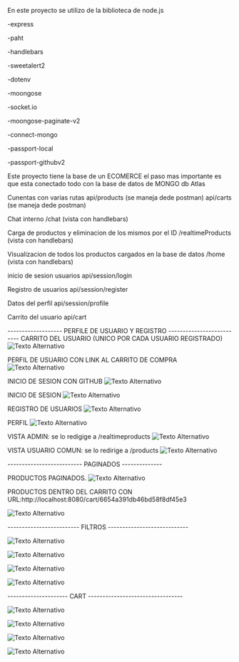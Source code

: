 En este proyecto se utilizo de la biblioteca de node.js

-express

-paht

-handlebars

-sweetalert2

-dotenv

-moongose

-socket.io

-moongose-paginate-v2

-connect-mongo

-passport-local

-passport-githubv2

Este proyecto tiene la base de un ECOMERCE el paso mas importante es que esta conectado todo con la
base de datos de MONGO db Atlas

Cunentas con varias rutas
api/products  (se maneja dede postman)
api/carts (se maneja dede postman)

Chat interno 
/chat (vista con handlebars)

Carga de productos y eliminacion de los mismos por el ID
/realtimeProducts (vista con handlebars)

Visualizacion de todos los productos cargados en la base de datos
/home (vista con handlebars) 

inicio de sesion usuarios
api/session/login

Registro de usuarios
api/session/register

Datos del perfil
api/session/profile

Carrito del usuario
api/cart

------------------- PERFILE DE USUARIO Y REGISTRO --------------------------
CARRITO DEL USUARIO (UNICO POR CADA USUARIO REGISTRADO)
![Texto Alternativo](./imagenes/carrto_unico_por_usuario.png)

PERFIL DE USUARIO CON LINK AL CARRITO DE COMPRA
![Texto Alternativo](./imagenes/profile.png)

INICIO DE SESION CON GITHUB
![Texto Alternativo](./imagenes/ingresar_github.png)

INICIO DE SESION
![Texto Alternativo](./imagenes/iniciar_session.png)

REGISTRO DE USUARIOS
![Texto Alternativo](./imagenes/registro.png)

PERFIL
![Texto Alternativo](./imagenes/perfil_usuario.png)

VISTA ADMIN: se lo redigige a /realtimeproducts
![Texto Alternativo](./imagenes/vista_para_el_usuario_admin.png)

VISTA USUARIO COMUN: se lo redirige a /products
![Texto Alternativo](./imagenes/vista_para_el_usuario_comun.png)




--------------------------  PAGINADOS --------------



PRODUCTOS PAGINADOS.
![Texto Alternativo](./imagenes/products.png)

PRODUCTOS DENTRO DEL CARRITO CON
URL:http://localhost:8080/cart/6654a391db46bd58f8df45e3

![Texto Alternativo](./imagenes/porductos_carrito.png)



------------------------- FILTROS ----------------------------



![Texto Alternativo](./imagenes/api_products_category.png)

![Texto Alternativo](./imagenes/api_products_limit_page.png)

![Texto Alternativo](./imagenes/api_products_sort_mayor.png)

![Texto Alternativo](./imagenes/api_products_total.png)

--------------------- CART ---------------------------------

![Texto Alternativo](./imagenes/api_cart_borrar_producto.png)

![Texto Alternativo](./imagenes/api_cart_guardar_agregar_cantidad.png)

![Texto Alternativo](./imagenes/api_cart_guardar_agregar_producto.png)

![Texto Alternativo](./imagenes/api_cart_guardar_porductos.png)





